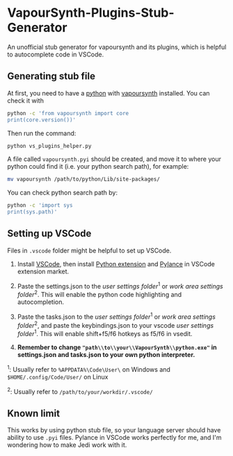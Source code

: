 # VapourSynth-Plugins-Stub-Generator
An unofficial stub generator for vapoursynth and its plugins, which is helpful to autocomplete code in VSCode.

## Generating stub file

At first, you need to have a [python](https://www.python.org/) with [vapoursynth](https://www.vapoursynth.com/) installed. You can check it with
```bash
python -c 'from vapoursynth import core
print(core.version())'
```

Then run the command:
```bash
python vs_plugins_helper.py
```

A file called `vapoursynth.pyi` should be created, and move it to where your python could find it (i.e. your python search path), for example:
```bash
mv vapoursynth /path/to/python/Lib/site-packages/
```

You can check python search path by:
```bash
python -c 'import sys
print(sys.path)'
```

## Setting up VSCode

Files in `.vscode` folder might be helpful to set up VSCode.

1. Install [VSCode](https://code.visualstudio.com/), then install [Python extension](https://marketplace.visualstudio.com/items?itemName=ms-python.python) and [Pylance](https://marketplace.visualstudio.com/items?itemName=ms-python.vscode-pylance) in VSCode extension market.

2. Paste the settings.json to the *user settings folder*<sup>1</sup> or *work area settings folder*<sup>2</sup>. This will enable the python code highlighting and autocompletion.

3. Paste the tasks.json to the *user settings folder*<sup>1</sup> or *work area settings folder*<sup>2</sup>, and paste the keybindings.json to your vscode *user settings folder*<sup>1</sup>. This will enable shift+f5/f6 hotkeys as f5/f6 in vsedit.

4. **Remember to change `"path\\to\\your\\VapourSynth\\python.exe"` in settings.json and tasks.json to your own python interpreter.**

<sup>1</sup>: Usually refer to `%APPDATA%\Code\User\` on Windows and `$HOME/.config/Code/User/` on Linux

<sup>2</sup>: Usually refer to `/path/to/your/workdir/.vscode/`

## Known limit

This works by using python stub file, so your language server should have ability to use `.pyi` files. Pylance in VSCode works perfectly for me, and I'm wondering how to make Jedi work with it.
